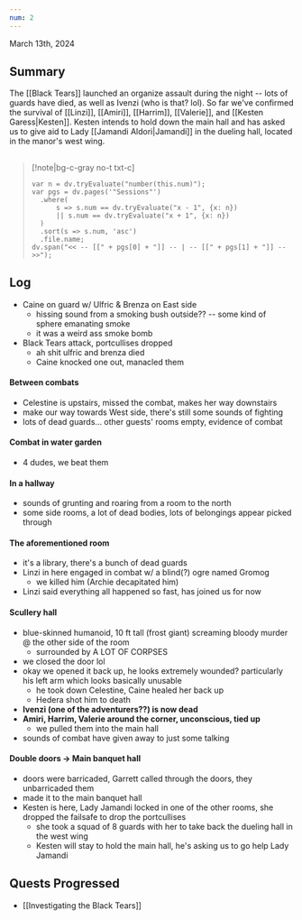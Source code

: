 ```yaml
---
num: 2
---
```

March 13th, 2024

## Summary
The [[Black Tears]] launched an organize assault during the night -- lots of guards have died, as well as Ivenzi (who is that? lol). So far we've confirmed the survival of [[Linzi]], [[Amiri]], [[Harrim]], [[Valerie]], and [[Kesten Garess|Kesten]]. Kesten intends to hold down the main hall and has asked us to give aid to Lady [[Jamandi Aldori|Jamandi]] in the dueling hall, located in the manor's west wing.

##
>[!note|bg-c-gray no-t txt-c]
>```dataviewjs
>var n = dv.tryEvaluate("number(this.num)");
>var pgs = dv.pages('"Sessions"')
>	.where(
>		s => s.num == dv.tryEvaluate("x - 1", {x: n})
>		|| s.num == dv.tryEvaluate("x + 1", {x: n})
>	)
>	.sort(s => s.num, 'asc')
>	.file.name;
>dv.span("<< -- [[" + pgs[0] + "]] -- | -- [[" + pgs[1] + "]] -- >>");
>```

## Log
- Caine on guard w/ Ulfric & Brenza on East side
	- hissing sound from a smoking bush outside?? -- some kind of sphere emanating smoke
	- it was a weird ass smoke bomb
- Black Tears attack, portcullises dropped
	- ah shit ulfric and brenza died
	- Caine knocked one out, manacled them

#### Between combats
- Celestine is upstairs, missed the combat, makes her way downstairs
- make our way towards West side, there's still some sounds of fighting
- lots of dead guards... other guests' rooms empty, evidence of combat

#### Combat in water garden
- 4 dudes, we beat them

#### In a hallway
- sounds of grunting and roaring from a room to the north
- some side rooms, a lot of dead bodies, lots of belongings appear picked through

#### The aforementioned room
- it's a library, there's a bunch of dead guards
- Linzi in here engaged in combat w/ a blind(?) ogre named Gromog
	- we killed him (Archie decapitated him)
- Linzi said everything all happened so fast, has joined us for now

#### Scullery hall
- blue-skinned humanoid, 10 ft tall (frost giant) screaming bloody murder @ the other side of the room
	- surrounded by A LOT OF CORPSES
- we closed the door lol
- okay we opened it back up, he looks extremely wounded? particularly his left arm which looks basically unusable
	- he took down Celestine, Caine healed her back up
	- Hedera shot him to death
- **Ivenzi (one of the adventurers??) is now dead**
- **Amiri, Harrim, Valerie around the corner, unconscious, tied up**
	- we pulled them into the main hall
- sounds of combat have given away to just some talking

#### Double doors -> Main banquet hall
- doors were barricaded, Garrett called through the doors, they unbarricaded them
- made it to the main banquet hall
- Kesten is here, Lady Jamandi locked in one of the other rooms, she dropped the failsafe to drop the portcullises
	- she took a squad of 8 guards with her to take back the dueling hall in the west wing
	- Kesten will stay to hold the main hall, he's asking us to go help Lady Jamandi

## Quests Progressed
- [[Investigating the Black Tears]]
